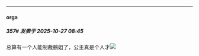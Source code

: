 ﻿
*****

####  orga  
##### 357#       发表于 2025-10-27 08:45

总算有一个人能制裁鵺姐了，公主真是个人才<img src="https://static.stage1st.com/image/smiley/face2017/067.png" referrerpolicy="no-referrer">

